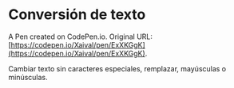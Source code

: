 # Conversión de texto

A Pen created on CodePen.io. Original URL: [https://codepen.io/Xaival/pen/ExXKGgK](https://codepen.io/Xaival/pen/ExXKGgK).

Cambiar texto sin caracteres especiales, remplazar, mayúsculas o minúsculas.
